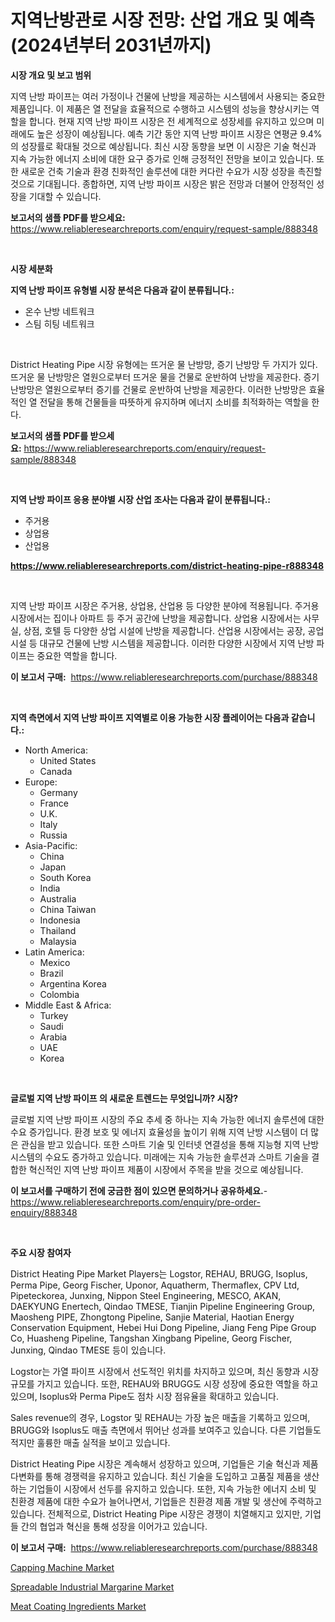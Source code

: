 <p><h1>지역난방관로 시장 전망: 산업 개요 및 예측 (2024년부터 2031년까지)</h1></p><p><strong>시장 개요 및 보고 범위</strong></p>
<p><p>지역 난방 파이프는 여러 가정이나 건물에 난방을 제공하는 시스템에서 사용되는 중요한 제품입니다. 이 제품은 열 전달을 효율적으로 수행하고 시스템의 성능을 향상시키는 역할을 합니다. 현재 지역 난방 파이프 시장은 전 세계적으로 성장세를 유지하고 있으며 미래에도 높은 성장이 예상됩니다. 예측 기간 동안 지역 난방 파이프 시장은 연평균 9.4%의 성장률로 확대될 것으로 예상됩니다. 최신 시장 동향을 보면 이 시장은 기술 혁신과 지속 가능한 에너지 소비에 대한 요구 증가로 인해 긍정적인 전망을 보이고 있습니다. 또한 새로운 건축 기술과 환경 친화적인 솔루션에 대한 커다란 수요가 시장 성장을 촉진할 것으로 기대됩니다. 종합하면, 지역 난방 파이프 시장은 밝은 전망과 더불어 안정적인 성장을 기대할 수 있습니다.</p></p>
<p><strong>보고서의 샘플 PDF를 받으세요:</strong> <a href="https://www.reliableresearchreports.com/enquiry/request-sample/888348">https://www.reliableresearchreports.com/enquiry/request-sample/888348</a></p>
<p>&nbsp;</p>
<p><strong>시장 세분화</strong></p>
<p><strong>지역 난방 파이프 유형별 시장 분석은 다음과 같이 분류됩니다.:</strong></p>
<p><ul><li>온수 난방 네트워크</li><li>스팀 히팅 네트워크</li></ul></p>
<p>&nbsp;</p>
<p><p>District Heating Pipe 시장 유형에는 뜨거운 물 난방망, 증기 난방망 두 가지가 있다. 뜨거운 물 난방망은 열원으로부터 뜨거운 물을 건물로 운반하여 난방을 제공한다. 증기 난방망은 열원으로부터 증기를 건물로 운반하여 난방을 제공한다. 이러한 난방망은 효율적인 열 전달을 통해 건물들을 따뜻하게 유지하며 에너지 소비를 최적화하는 역할을 한다.</p></p>
<p><strong>보고서의 샘플 PDF를 받으세요:</strong>&nbsp;<a href="https://www.reliableresearchreports.com/enquiry/request-sample/888348">https://www.reliableresearchreports.com/enquiry/request-sample/888348</a></p>
<p>&nbsp;</p>
<p><strong> 지역 난방 파이프 응용 분야별 시장 산업 조사는 다음과 같이 분류됩니다.:</strong></p>
<p><ul><li>주거용</li><li>상업용</li><li>산업용</li></ul></p>
<p><strong><a href="https://www.reliableresearchreports.com/district-heating-pipe-r888348">https://www.reliableresearchreports.com/district-heating-pipe-r888348</a></strong></p>
<p>&nbsp;</p>
<p><p>지역 난방 파이프 시장은 주거용, 상업용, 산업용 등 다양한 분야에 적용됩니다. 주거용 시장에서는 집이나 아파트 등 주거 공간에 난방을 제공합니다. 상업용 시장에서는 사무실, 상점, 호텔 등 다양한 상업 시설에 난방을 제공합니다. 산업용 시장에서는 공장, 공업 시설 등 대규모 건물에 난방 시스템을 제공합니다. 이러한 다양한 시장에서 지역 난방 파이프는 중요한 역할을 합니다.</p></p>
<p><strong>이 보고서 구매:</strong>&nbsp; <a href="https://www.reliableresearchreports.com/purchase/888348">https://www.reliableresearchreports.com/purchase/888348</a></p>
<p>&nbsp;</p>
<p><strong>지역 측면에서 지역 난방 파이프 지역별로 이용 가능한 시장 플레이어는 다음과 같습니다.:</strong></p>
<p><ul>
    <li>
        North America:
        <ul>
            <li>United States</li>
            <li>Canada</li>
        </ul>
    </li>
    <li>
        Europe:
        <ul>
            <li>Germany</li>
            <li>France</li>
            <li>U.K.</li>
            <li>Italy</li>
            <li>Russia</li>
        </ul>
    </li>
    <li>
        Asia-Pacific:
        <ul>
            <li>China</li>
            <li>Japan</li>
            <li>South Korea</li>
            <li>India</li>
            <li>Australia</li>
            <li>China Taiwan</li>
            <li>Indonesia</li>
            <li>Thailand</li>
            <li>Malaysia</li>
        </ul>
    </li>
    <li>
        Latin America:
        <ul>
            <li>Mexico</li>
            <li>Brazil</li>
            <li>Argentina Korea</li>
            <li>Colombia</li>
        </ul>
    </li>
    <li>
        Middle East & Africa:
        <ul>
            <li>Turkey</li>
            <li>Saudi</li>
            <li>Arabia</li>
            <li>UAE</li>
            <li>Korea</li>
        </ul>
    </li>
    </ul></p>
<p>&nbsp;</p>
<p><strong>글로벌 지역 난방 파이프 의 새로운 트렌드는 무엇입니까? 시장?</strong></p>
<p><p>글로벌 지역 난방 파이프 시장의 주요 추세 중 하나는 지속 가능한 에너지 솔루션에 대한 수요 증가입니다. 환경 보호 및 에너지 효율성을 높이기 위해 지역 난방 시스템이 더 많은 관심을 받고 있습니다. 또한 스마트 기술 및 인터넷 연결성을 통해 지능형 지역 난방 시스템의 수요도 증가하고 있습니다. 미래에는 지속 가능한 솔루션과 스마트 기술을 결합한 혁신적인 지역 난방 파이프 제품이 시장에서 주목을 받을 것으로 예상됩니다.</p></p>
<p><strong>이 보고서를 구매하기 전에 궁금한 점이 있으면 문의하거나 공유하세요.</strong>- <a href="https://www.reliableresearchreports.com/enquiry/pre-order-enquiry/888348">https://www.reliableresearchreports.com/enquiry/pre-order-enquiry/888348</a></p>
<p>&nbsp;</p>
<p><strong>주요 시장 참여자</strong></p>
<p><p>District Heating Pipe Market Players는 Logstor, REHAU, BRUGG, Isoplus, Perma Pipe, Georg Fischer, Uponor, Aquatherm, Thermaflex, CPV Ltd, Pipeteckorea, Junxing, Nippon Steel Engineering, MESCO, AKAN, DAEKYUNG Enertech, Qindao TMESE, Tianjin Pipeline Engineering Group, Maosheng PIPE, Zhongtong Pipeline, Sanjie Material, Haotian Energy Conservation Equipment, Hebei Hui Dong Pipeline, Jiang Feng Pipe Group Co, Huasheng Pipeline, Tangshan Xingbang Pipeline, Georg Fischer, Junxing, Qindao TMESE 등이 있습니다.</p><p>Logstor는 가열 파이프 시장에서 선도적인 위치를 차지하고 있으며, 최신 동향과 시장 규모를 가지고 있습니다. 또한, REHAU와 BRUGG도 시장 성장에 중요한 역할을 하고 있으며, Isoplus와 Perma Pipe도 점차 시장 점유율을 확대하고 있습니다. </p><p>Sales revenue의 경우, Logstor 및 REHAU는 가장 높은 매출을 기록하고 있으며, BRUGG와 Isoplus도 매출 측면에서 뛰어난 성과를 보여주고 있습니다. 다른 기업들도 적지만 훌륭한 매출 실적을 보이고 있습니다.</p><p>District Heating Pipe 시장은 계속해서 성장하고 있으며, 기업들은 기술 혁신과 제품 다변화를 통해 경쟁력을 유지하고 있습니다. 최신 기술을 도입하고 고품질 제품을 생산하는 기업들이 시장에서 선두를 유지하고 있습니다. 또한, 지속 가능한 에너지 소비 및 친환경 제품에 대한 수요가 늘어나면서, 기업들은 친환경 제품 개발 및 생산에 주력하고 있습니다. 전체적으로, District Heating Pipe 시장은 경쟁이 치열해지고 있지만, 기업들 간의 협업과 혁신을 통해 성장을 이어가고 있습니다.</p></p>
<p><strong>이 보고서 구매:</strong>&nbsp;&nbsp;<a href="https://www.reliableresearchreports.com/purchase/888348">https://www.reliableresearchreports.com/purchase/888348</a></p>
<p><p><a href="https://github.com/ChiragRP21/Market-Research-Report-List-4/blob/main/capping-machine-market.md">Capping Machine Market</a></p><p><a href="https://confirmed-shield-e13.notion.site/Spreadable-Industrial-Margarine-Market-Competitive-Analysis-Market-Trends-and-Forecast-to-2031-583e76c0c7d54774832265a33b6d83b1">Spreadable Industrial Margarine Market</a></p><p><a href="https://funky-papaya-cf4.notion.site/Meat-Coating-Ingredients-Market-Competitive-Analysis-Market-Trends-and-Forecast-to-2031-cd0d448e76cf4b9d83c5b90066888960">Meat Coating Ingredients Market</a></p></p>